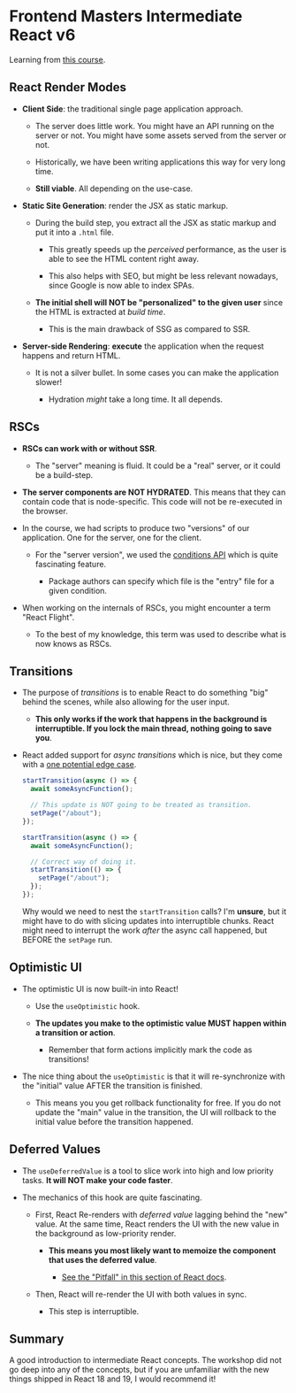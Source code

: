 # Frontend Masters Intermediate React v6

Learning from [this course](https://intermediate-react-v6.holt.courses/).

## React Render Modes

- **Client Side**: the traditional single page application approach.

  - The server does little work. You might have an API running on the server or not. You might have some assets served from the server or not.

  - Historically, we have been writing applications this way for very long time.

  - **Still viable**. All depending on the use-case.

- **Static Site Generation**: render the JSX as static markup.

  - During the build step, you extract all the JSX as static markup and put it into a `.html` file.

    - This greatly speeds up the _perceived_ performance, as the user is able to see the HTML content right away.

    - This also helps with SEO, but might be less relevant nowadays, since Google is now able to index SPAs.

  - **The initial shell will NOT be "personalized" to the given user** since the HTML is extracted at _build time_.

    - This is the main drawback of SSG as compared to SSR.

- **Server-side Rendering**: **execute** the application when the request happens and return HTML.

  - It is not a silver bullet. In some cases you can make the application slower!

    - Hydration _might_ take a long time. It all depends.

## RSCs

- **RSCs can work with or without SSR**.

  - The "server" meaning is fluid. It could be a "real" server, or it could be a build-step.

- **The server components are NOT HYDRATED**. This means that they can contain code that is node-specific. This code will not be re-executed in the browser.

- In the course, we had scripts to produce two "versions" of our application. One for the server, one for the client.

  - For the "server version", we used the [conditions API](https://nodejs.org/api/cli.html#-c-condition---conditionscondition) which is quite fascinating feature.

    - Package authors can specify which file is the "entry" file for a given condition.

- When working on the internals of RSCs, you might encounter a term "React Flight".

  - To the best of my knowledge, this term was used to describe what is now knows as RSCs.

## Transitions

- The purpose of _transitions_ is to enable React to do something "big" behind the scenes, while also allowing for the user input.

  - **This only works if the work that happens in the background is interruptible. If you lock the main thread, nothing going to save you**.

- React added support for _async transitions_ which is nice, but they come with a [one potential edge case](https://react.dev/reference/react/useTransition#react-doesnt-treat-my-state-update-after-await-as-a-transition).

  ```js
  startTransition(async () => {
    await someAsyncFunction();

    // This update is NOT going to be treated as transition.
    setPage("/about");
  });

  startTransition(async () => {
    await someAsyncFunction();

    // Correct way of doing it.
    startTransition(() => {
      setPage("/about");
    });
  });
  ```

  Why would we need to nest the `startTransition` calls? I'm **unsure**, but it might have to do with slicing updates into interruptible chunks. React might need to interrupt the work _after_ the async call happened, but BEFORE the `setPage` run.

## Optimistic UI

- The optimistic UI is now built-in into React!

  - Use the `useOptimistic` hook.

  - **The updates you make to the optimistic value MUST happen within a transition or action**.

    - Remember that form actions implicitly mark the code as transitions!

- The nice thing about the `useOptimistic` is that it will re-synchronize with the "initial" value AFTER the transition is finished.

  - This means you you get rollback functionality for free. If you do not update the "main" value in the transition, the UI will rollback to the initial value before the transition happened.

## Deferred Values

- The `useDeferredValue` is a tool to slice work into high and low priority tasks. **It will NOT make your code faster**.

- The mechanics of this hook are quite fascinating.

  - First, React Re-renders with _deferred value_ lagging behind the "new" value. At the same time, React renders the UI with the new value in the background as low-priority render.

    - **This means you most likely want to memoize the component that uses the deferred value**.

      - [See the "Pitfall" in this section of React docs](https://react.dev/reference/react/useDeferredValue#deferring-re-rendering-for-a-part-of-the-ui).

  - Then, React will re-render the UI with both values in sync.

    - This step is interruptible.

## Summary

A good introduction to intermediate React concepts. The workshop did not go deep into any of the concepts, but if you are unfamiliar with the new things shipped in React 18 and 19, I would recommend it!
